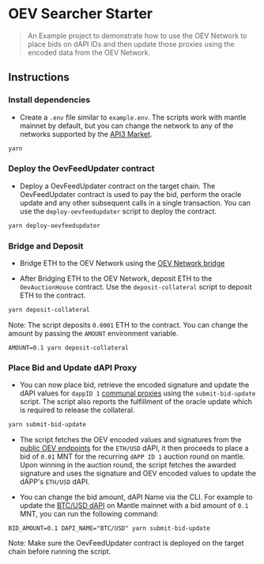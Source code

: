 # OEV Searcher Starter

>   An Example project to demonstrate how to use the OEV Network to place bids on dAPI IDs and then update those proxies using the encoded data from the OEV Network.

## Instructions

### Install dependencies

- Create a `.env` file similar to `example.env`. The scripts work with mantle mainnet by default, but you can change the network to any of the networks supported by the [API3 Market](market.api3.org).

```bash
yarn
```
### Deploy the OevFeedUpdater contract

- Deploy a OevFeedUpdater contract on the target chain. The OevFeedUpdater contract is used to pay the bid, perform the oracle update and any other subsequent calls in a single transaction. You can use the `deploy-oevfeedupdater` script to deploy the contract.
```bash
yarn deploy-oevfeedupdater
```

### Bridge and Deposit

- Bridge ETH to the OEV Network using the [OEV Network bridge](https://oev-network.bridge.caldera.xyz/)

- After Bridging ETH to the OEV Network, deposit ETH to the `OevAuctionHouse` contract. Use the `deposit-collateral` script to deposit ETH to the contract.

```bash
yarn deposit-collateral
```

Note: The script deposits `0.0001` ETH to the contract. You can change the amount by passing the `AMOUNT` environment variable.

```
AMOUNT=0.1 yarn deposit-collateral 
```

### Place Bid and Update dAPI Proxy

- You can now place bid, retrieve the encoded signature and update the dAPI values for `dappID 1` [communal proxies](https://docs.api3.org/dapps/integration/contract-integration.html#api3readerproxyv1) using the `submit-bid-update` script. The script also reports the fulfillment of the oracle update which is required to release the collateral.

```bash
yarn submit-bid-update
```

- The script fetches the OEV encoded values and signatures from the [public OEV endpoints](https://docs.api3.org/oev-searchers/in-depth/dapis/#oev-endpoints) for the `ETH/USD` dAPI, it then proceeds to place a bid of `0.01` MNT for the recurring `dAPP ID 1` auction round on mantle. Upon winning in the auction round, the script fetches the awarded signature and uses the signature and OEV encoded values to update the dAPP's `ETH/USD` dAPI. 

- You can change the bid amount, dAPI Name via the CLI. For example to update the [BTC/USD dAPI](https://market.api3.org/mantle/btc-usd) on Mantle mainnet with a bid amount of `0.1` MNT, you can run the following command:

```
BID_AMOUNT=0.1 DAPI_NAME="BTC/USD" yarn submit-bid-update
```

Note: Make sure the OevFeedUpdater contract is deployed on the target chain before running the script.